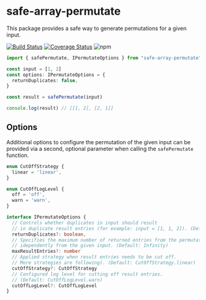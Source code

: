 # safe-array-permutate

This package provides a safe way to generate permutations for a given input.

[![Build Status](https://app.travis-ci.com/jalorenz/safe-array-permutate.svg?branch=main)](https://app.travis-ci.com/jalorenz/safe-array-permutate)
[![Coverage Status](https://coveralls.io/repos/github/jalorenz/safe-array-permutate/badge.svg?branch=main)](https://coveralls.io/github/jalorenz/safe-array-permutate?branch=main)
![npm](https://img.shields.io/npm/dt/safe-array-permutate)

```ts
import { safePermutate, IPermutateOptions } from "safe-array-permutate"

const input = [1, 2]
const options: IPermutateOptions = {
  returnDuplicates: false,
}

const result = safePermutate(input)

console.log(result) // [[1, 2], [2, 1]]
```
## Options

Additional options to configure the permutation of the given input can be provided via a second, optional parameter when calling the ```safePermutate``` function.

```ts
enum CutOffStrategy {
  linear = 'linear',
}

enum CutOffLogLevel {
  off = 'off',
  warn = 'warn',
}

interface IPermutateOptions {
  // Controls whether duplicates in input should result 
  // in duplicate result entries (for example: input = [1, 1, 2]). (Default: false)
  returnDuplicates?: boolean,
  // Specifies the maximum number of returned entries from the permutation,
  // idependently from the given input. (Default: Infinity)
  maxResultEntries?: number
  // Applied strategy when result entries needs to be cut off. 
  // More strategies are following). (Default: CutOffStrategy.linear)
  cutOffStrategy?: CutOffStrategy
  // Configured log level for cutting off result entries. 
  // (Default: CutOffLogLevel.warn)
  cutOffLogLevel?: CutOffLogLevel
}
```

